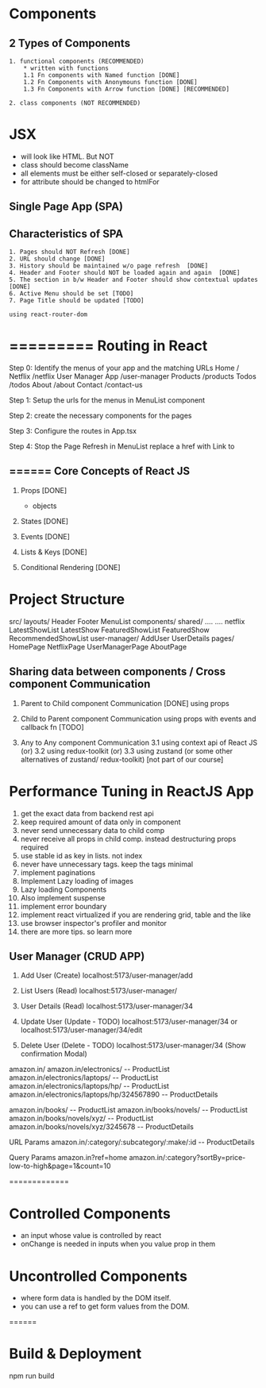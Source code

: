 

Components
=======
  2 Types of Components 
  ---------------
    1. functional components (RECOMMENDED)
        * written with functions 
        1.1 Fn components with Named function [DONE]
        1.2 Fn Components with Anonymouns function [DONE]
        1.3 Fn Components with Arrow function [DONE] [RECOMMENDED]

    2. class components (NOT RECOMMENDED)

JSX
====
  * will look like HTML. But NOT
  * class should become className 
  * all elements must be either self-closed or separately-closed 
  * for attribute should be changed to htmlFor


Single Page App (SPA)
-----
  Characteristics of SPA 
  -----------------------
    1. Pages should NOT Refresh [DONE]
    2. URL should change [DONE]
    3. History should be maintained w/o page refresh  [DONE]
    4. Header and Footer should NOT be loaded again and again  [DONE]
    5. The section in b/w Header and Footer should show contextual updates [DONE]
    6. Active Menu should be set [TODO]
    7. Page Title should be updated [TODO]

    using react-router-dom 


=========
Routing in React
===========
  Step 0: Identify the menus of your app and the matching URLs
    Home                    /
    Netflix                 /netflix
    User Manager App        /user-manager
    Products                /products
    Todos                   /todos
    About                   /about
    Contact                 /contact-us

  Step 1: Setup the urls for the menus in MenuList component

  Step 2: create the necessary components for the pages

  Step 3: Configure the routes in App.tsx 

  Step 4: Stop the Page Refresh in MenuList 
    replace a href with Link to 
    

======
Core Concepts of React JS 
----
  1. Props [DONE]
      * objects 
      
  2. States [DONE]
  3. Events [DONE]
  4. Lists & Keys [DONE]
  5. Conditional Rendering [DONE]




Project Structure
====
  src/
    layouts/
      Header
      Footer
      MenuList
    components/
      shared/
        ....
        ....
      netflix 
        LatestShowList
        LatestShow 
        FeaturedShowList
        FeaturedShow
        RecommendedShowList
      user-manager/
        AddUser
        UserDetails 
    pages/
      HomePage 
      NetflixPage 
      UserManagerPage 
      AboutPage 

  


Sharing data between components / Cross component Communication
----
  1. Parent to Child component Communication [DONE]
      using props 

  2. Child to Parent component Communication
      using props with events and callback fn [TODO]

  3. Any to Any component Communication
      3.1 using context api of React JS (or) 
      3.2 using redux-toolkit (or) 
      3.3 using zustand (or some other alternatives of zustand/  redux-toolkit) [not part of our course]



Performance Tuning in ReactJS App
====
  1. get the exact data from backend rest api 
  2. keep required amount of data only in component 
  3. never send unnecessary data to child comp 
  4. never receive all props in child comp. instead destructuring props required 
  5. use stable id as key in lists. not index 
  6. never have unnecessary tags. keep the tags minimal
  7. implement paginations
  8. Implement Lazy loading of images 
  9. Lazy loading Components
  10. Also implement suspense 
  11. implement error boundary
  12. implement react virtualized if you are rendering grid, table and the like
  13. use browser inspector's profiler and monitor
  14. there are more tips. so learn more



User Manager (CRUD APP)
----
  1. Add User (Create)
      localhost:5173/user-manager/add

  2. List Users  (Read)
      localhost:5173/user-manager/

  3. User Details (Read)
      localhost:5173/user-manager/34

  4. Update User (Update - TODO)
      localhost:5173/user-manager/34  or localhost:5173/user-manager/34/edit

  5. Delete User (Delete - TODO)
      localhost:5173/user-manager/34  (Show confirmation Modal)



amazon.in/
amazon.in/electronics/                       -- ProductList
amazon.in/electronics/laptops/               -- ProductList
amazon.in/electronics/laptops/hp/            -- ProductList
amazon.in/electronics/laptops/hp/324567890   -- ProductDetails 


amazon.in/books/                        -- ProductList
amazon.in/books/novels/                 -- ProductList
amazon.in/books/novels/xyz/             -- ProductList
amazon.in/books/novels/xyz/3245678      -- ProductDetails 


URL Params 
amazon.in/:category/:subcategory/:make/:id      -- ProductDetails 

Query Params
amazon.in?ref=home
amazon.in/:category?sortBy=price-low-to-high&page=1&count=10

=============

Controlled Components
====
  * an input whose value is controlled by react 
  * onChange is needed in inputs when you value prop in them


Uncontrolled Components
====
  * where form data is handled by the DOM itself.
  * you can use a ref to get form values from the DOM.

======



Build & Deployment
======
  npm run build 